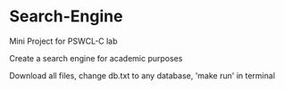 # Search-Engine

Mini Project for PSWCL-C lab

Create a search engine for academic purposes

Download all files, change db.txt to any database, 'make run' in terminal
